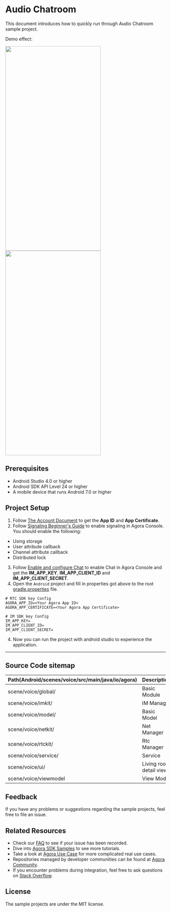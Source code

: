 # Audio Chatroom

This document introduces how to quickly run through Audio Chatroom sample project.

Demo effect:

<img src="https://download.agora.io/demo/release/VoiceChatShot01.png" width="300" height="640" /><img src="https://download.agora.io/demo/release/VoiceChatShot02.png" width="300" height="640" />
  
## Prerequisites

- Android Studio 4.0 or higher
- Android SDK API Level 24 or higher
- A mobile device that runs Android 7.0 or higher

## Project Setup

1. Follow [The Account Document](https://docs.agora.io/en/video-calling/reference/manage-agora-account) to get the **App ID** and **App Certificate**.
2. Follow [Signaling Beginner's Guide](https://docs.agora.io/en/signaling/get-started/beginners-guide?platform=android) to enable signaling in Agora Console. You should enable the following:
* Using storage
* User attribute callback
* Channel attribute callback
* Distributed lock
3. Follow [Enable and configure Chat](https://docs.agora.io/en/agora-chat/get-started/enable?platform=android) to enable Chat in Agora Console and get the **IM_APP_KEY**, **IM_APP_CLIENT_ID** and **IM_APP_CLIENT_SECRET**.
4. Open the `Android` project and fill in properties got above to the root [gradle.properties](../gradle.properties) file.

``` 
# RTC SDK key Config
AGORA_APP_ID=<Your Agora App ID>
AGORA_APP_CERTIFICATE=<Your Agora App Certificate>
  
# IM SDK key Config
IM_APP_KEY=
IM_APP_CLIENT_ID=
IM_APP_CLIENT_SECRET=
```

4. Now you can run the project with android studio to experience the application.
---

## Source Code sitemap

| Path(Android/scenes/voice/src/main/java/io/agora)| Description                                                                          |
|--------------------------------------------------|--------------------------------------------------------------------------------------|
| scene/voice/global/                              | Basic Module                                                    |
| scene/voice/imkit/                               | IM Manager                                                      |
| scene/voice/model/                               | Basic Model                                     |
| scene/voice/netkit/                              | Net Manager                                                               |
| scene/voice/rtckit/                              | Rtc Manager                                                                 |
| scene/voice/service/                             | Service                                                 |
| scene/voice/ui/                                  | Living room detail view.                                                             |
| scene/voice/viewmodel                            | View Model                                                             |

## Feedback

If you have any problems or suggestions regarding the sample projects, feel free to file an issue.

## Related Resources

- Check our [FAQ](https://docs.agora.io/en/faq) to see if your issue has been recorded.
- Dive into [Agora SDK Samples](https://github.com/AgoraIO) to see more tutorials.
- Take a look at [Agora Use Case](https://github.com/AgoraIO-usecase) for more complicated real use cases.
- Repositories managed by developer communities can be found at [Agora Community](https://github.com/AgoraIO-Community).
- If you encounter problems during integration, feel free to ask questions on [Stack Overflow](https://stackoverflow.com/questions/tagged/agora.io).

## License

The sample projects are under the MIT license.


